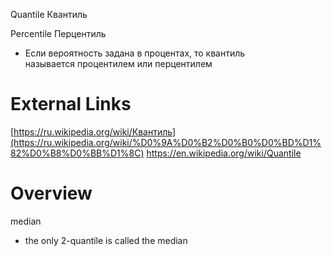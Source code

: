 
Quantile
Квантиль

Percentile
Перцентиль
- Если вероятность задана в процентах, то квантиль называется процентилем или перцентилем

# External Links

[https://ru.wikipedia.org/wiki/Квантиль](https://ru.wikipedia.org/wiki/%D0%9A%D0%B2%D0%B0%D0%BD%D1%82%D0%B8%D0%BB%D1%8C)
https://en.wikipedia.org/wiki/Quantile

# Overview

median
- the only 2-quantile is called the median